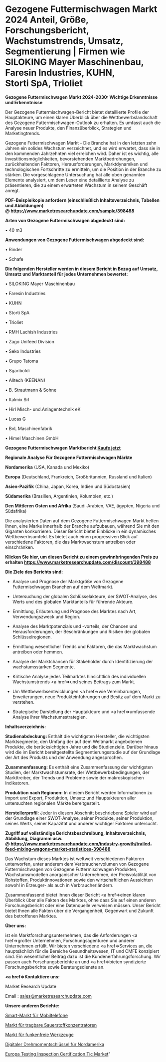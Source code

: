 # Gezogene Futtermischwagen Markt 2024 Anteil, Größe, Forschungsbericht, Wachstumstrends, Umsatz, Segmentierung | Firmen wie SILOKING Mayer Maschinenbau, Faresin Industries, KUHN, Storti SpA, Trioliet

<strong>Gezogene Futtermischwagen Markt 2024-2030: Wichtige Erkenntnisse und Erkenntnisse</strong>

Der Gezogene Futtermischwagen-Bericht bietet detaillierte Profile der Hauptakteure, um einen klaren Überblick über die Wettbewerbslandschaft des Gezogene Futtermischwagen-Outlook zu erhalten. Es umfasst auch die Analyse neuer Produkte, den Finanzüberblick, Strategien und Marketingtrends.

Gezogene Futtermischwagen Markt - Die Branche hat in den letzten zehn Jahren ein solides Wachstum verzeichnet, und es wird erwartet, dass sie in den kommenden Jahrzehnten viel erreichen wird. Daher ist es wichtig, alle Investitionsmöglichkeiten, bevorstehenden Marktbedrohungen, zurückhaltenden Faktoren, Herausforderungen, Marktdynamiken und technologischen Fortschritte zu ermitteln, um die Position in der Branche zu stärken. Die vorgeschlagene Untersuchung hat alle oben genannten Elemente analysiert, um dem Leser eine detaillierte Analyse zu präsentieren, die zu einem erwarteten Wachstum in seinem Geschäft anregt.

<strong><b>PDF-Beispielkopie anfordern (einschließlich Inhaltsverzeichnis, Tabellen und Abbildungen) @ </b></strong><strong><a href=https://www.marketresearchupdate.com/sample/398488><strong>https://www.marketresearchupdate.com/sample/398488</u></a></strong></strong>

<strong>Arten von Gezogene Futtermischwagen abgedeckt sind:</strong>

• 40 m3

<strong>Anwendungen von Gezogene Futtermischwagen abgedeckt sind:</strong>

• Rinder

• Schafe

<strong>Die folgenden Hersteller werden in diesem Bericht in Bezug auf Umsatz, Umsatz und Marktanteil für jedes Unternehmen bewertet:</strong>

• SILOKING Mayer Maschinenbau

• Faresin Industries

• KUHN

• Storti SpA

• Trioliet

• RMH Lachish Industries

• Zago Unifeed Division

• Seko Industries

• Grupo Tatoma

• Sgariboldi

• Alltech (KEENAN)

• B. Strautmann & Sohne

• Italmix Srl

• Hirl Misch- und.Anlagentechnik eK

• Lucas G

• BvL Maschinenfabrik

• Himel Maschinen GmbH

<strong>Gezogene Futtermischwagen Marktbericht <a href=https://www.marketresearchupdate.com/buynow/398488>Kaufe jetzt</a></strong>

<strong>Regionale Analyse Für Gezogene Futtermischwagen Märkte</strong>

<strong>Nordamerika</strong> (USA, Kanada und Mexiko)

<strong>Europa</strong> (Deutschland, Frankreich, Großbritannien, Russland und Italien)

<strong>Asien-Pazifik</strong> (China, Japan, Korea, Indien und Südostasien)

<strong>Südamerika</strong> (Brasilien, Argentinien, Kolumbien, etc.)

<strong>Den Mittleren</strong> <strong>Osten und Afrika</strong> (Saudi-Arabien, VAE, ägypten, Nigeria und Südafrika)

Die analysierten Daten auf dem Gezogene Futtermischwagen Markt helfen Ihnen, eine Marke innerhalb der Branche aufzubauen, während Sie mit den Giganten konkurrieren. Dieser Bericht bietet Einblicke in ein dynamisches Wettbewerbsumfeld. Es bietet auch einen progressiven Blick auf verschiedene Faktoren, die das Marktwachstum antreiben oder einschränken.

<strong>Klicken Sie hier, um diesen Bericht zu einem gewinnbringenden Preis zu erhalten
</strong><strong><a href=https://www.marketresearchupdate.com/discount/398488>https://www.marketresearchupdate.com/discount/398488</b></u></strong></a>

<strong>Die Ziele des Berichts sind:</strong>

- Analyse und Prognose der Marktgröße von Gezogene Futtermischwagen Branchen auf dem Weltmarkt.

- Untersuchung der globalen Schlüsselakteure, der SWOT-Analyse, des Werts und des globalen Marktanteils für führende Akteure.

- Ermittlung, Erläuterung und Prognose des Marktes nach Art, Verwendungszweck und Region.

- Analyse des Marktpotenzials und -vorteils, der Chancen und Herausforderungen, der Beschränkungen und Risiken der globalen Schlüsselregionen.

- Ermittlung wesentlicher Trends und Faktoren, die das Marktwachstum antreiben oder hemmen.

- Analyse der Marktchancen für Stakeholder durch Identifizierung der wachstumsstarken Segmente.

- Kritische Analyse jedes Teilmarktes hinsichtlich des individuellen Wachstumstrends <a href=>und</a> seines Beitrags zum Markt.

- Um Wettbewerbsentwicklungen <a href=>wie</a> Vereinbarungen, Erweiterungen, neue Produkteinführungen und Besitz auf dem Markt zu verstehen.

- Strategische Darstellung der Hauptakteure und <a href=>umfas</a>sende Analyse ihrer Wachstumsstrategien.

<strong>Inhaltsverzeichnis:</strong>

<strong>Studienabdeckung:</strong> Enthält die wichtigsten Hersteller, die wichtigsten Marktsegmente, den Umfang der auf dem Weltmarkt angebotenen Produkte, die berücksichtigten Jahre und die Studienziele. Darüber hinaus wird die im Bericht bereitgestellte Segmentierungsstudie auf der Grundlage der Art des Produkts und der Anwendung angesprochen.

<strong>Zusammenfassung:</strong> Es enthält eine Zusammenfassung der wichtigsten Studien, der Marktwachstumsrate, der Wettbewerbsbedingungen, der Markttreiber, der Trends und Probleme sowie der makroskopischen Indikatoren.

<strong>Produktion nach Regionen:</strong> In diesem Bericht werden Informationen zu Import und Export, Produktion, Umsatz und Hauptakteuren aller untersuchten regionalen Märkte bereitgestellt.

<strong>Herstellerprofil:</strong> Jeder in diesem Abschnitt beschriebene Spieler wird auf der Grundlage einer SWOT-Analyse, seiner Produkte, seiner Produktion, seines Werts, seiner Kapazität und anderer wichtiger Faktoren untersucht.

<strong><b>Zugriff auf vollständige Berichtsbeschreibung, Inhaltsverzeichnis, Abbildung, Diagramm usw. @ </b></strong><strong><a href=https://www.marketresearchupdate.com/industry-growth/trailed-feed-mixing-wagons-market-statistices-398488>https://www.marketresearchupdate.com/industry-growth/trailed-feed-mixing-wagons-market-statistices-398488</a></strong>

Das Wachstum dieses Marktes ist weltweit verschiedenen Faktoren unterworfen, unter anderem dem Verbrauchervolumen von Gezogene Futtermischwagen von Gezogene Futtermischwagen Produkten, Wachstumsmodellen anorganischer Unternehmen, der Preisvolatilität von Rohstoffen, Produktinnovationen sowie den wirtschaftlichen Aussichten sowohl in Erzeuger- als auch in Verbraucherländern.

Zusammenfassend bietet Ihnen dieser Bericht <a href=>einen</a> klaren Überblick über alle Fakten des Marktes, ohne dass Sie auf einen anderen Forschungsbericht oder eine Datenquelle verweisen müssen. Unser Bericht bietet Ihnen alle Fakten über die Vergangenheit, Gegenwart und Zukunft des betroffenen Marktes.

<strong>Über uns:</strong>

 ist ein Marktforschungsunternehmen, das die Anforderungen <a href=>großer</a> Unternehmen, Forschungsagenturen und anderer Unternehmen erfüllt. Wir bieten verschiedene <a href=>Services</a> an, die hauptsächlich für die Bereiche Gesundheitswesen, IT und CMFE konzipiert sind. Ein wesentlicher Beitrag dazu ist die Kundenerfahrungsforschung. Wir passen auch Forschungsberichte an und <a href=>bieten</a> syndizierte Forschungsberichte sowie Beratungsdienste an.

<strong><a href=>Kontaktiere uns:</a></strong>

Market Research Update

Email : sales@marketresearchupdate.com

<strong>Unsere anderen Berichte:</strong>

<a href=https://www.linkedin.com/pulse/mobile-phone-smart-market-analyzing-latest>Smart-Markt für Mobiltelefone</a>

<a href=https://www.linkedin.com/pulse/portable-oxygen-concentrators-market-size-trends>Markt für tragbare Sauerstoffkonzentratoren</a>

<a href=https://www.linkedin.com/pulse/non-sparking-tools-market-outlooks-2023-size>Markt für funkenfreie Werkzeuge</a>

<a href=https://www.linkedin.com/pulse/north-america-digital-torque-wrench>Digitaler Drehmomentschlüssel für Nordamerika</a>

<a href=https://www.linkedin.com/pulse/europe-testing-inspection-certification-tic-market-2030>Europa Testing Inspection Certification Tic Market</a>"
